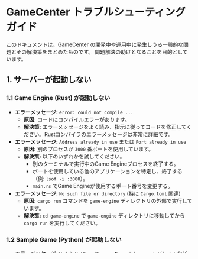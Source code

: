 # GameCenter トラブルシューティングガイド

このドキュメントは、GameCenter の開発中や運用中に発生しうる一般的な問題とその解決策をまとめたものです。
問題解決の助けとなることを目的としています。

## 1. サーバーが起動しない

### 1.1 Game Engine (Rust) が起動しない

- **エラーメッセージ:** `error: could not compile ...`
  - **原因:** コードにコンパイルエラーがあります。
  - **解決策:** エラーメッセージをよく読み、指示に従ってコードを修正してください。Rustコンパイラのエラーメッセージは非常に詳細です。
- **エラーメッセージ:** `Address already in use` または `Port already in use`
  - **原因:** 別のプロセスが `3000` 番ポートを使用しています。
  - **解決策:** 以下のいずれかを試してください。
    - 別のターミナルで実行中のGame Engineプロセスを終了する。
    - ポートを使用している他のアプリケーションを特定し、終了する（例: `lsof -i :3000`）。
    - `main.rs` でGame Engineが使用するポート番号を変更する。
- **エラーメッセージ:** `No such file or directory` (特に `Cargo.toml` 関連)
  - **原因:** `cargo run` コマンドを `game-engine` ディレクトリの外部で実行しています。
  - **解決策:** `cd game-engine` で `game-engine` ディレクトリに移動してから `cargo run` を実行してください。

### 1.2 Sample Game (Python) が起動しない

- **エラーメッセージ:** `ModuleNotFoundError: No module named 'flask'` など
  - **原因:** 依存パッケージがインストールされていません。
  - **解決策:** `games/quiz` ディレクトリで `uv venv .venv` (仮想環境作成) と `uv pip install -r requirements.txt` (パッケージインストール) を実行したか確認してください。また、`source .venv/bin/activate` で仮想環境が有効になっているか確認してください。
- **エラーメッセージ:** `Address already in use` または `Port already in use`
  - **原因:** 別のプロセスが `5001` 番ポートを使用しています。
  - **解決策:** 別のターミナルで実行中のPythonゲームプロセスを終了するか、ポートを使用している他のアプリケーションを特定し、終了してください。

### 1.3 Frontend (Svelte) が起動しない

- **エラーメッセージ:** `command not found: npm` または `npm: command not found`
  - **原因:** Node.jsとnpmがインストールされていません。
  - **解決策:** Node.jsの公式サイトからインストールしてください。
- **エラーメッセージ:** `Cannot find package.json` または `Error: ENOENT: no such file or directory, open '.../package.json'`
  - **原因:** `npm install` または `npm run dev` コマンドを `frontend` ディレクトリの外部で実行しています。
  - **解決策:** `cd frontend` で `frontend` ディレクトリに移動してからコマンドを実行してください。
- **エラーメッセージ:** `Address already in use` または `Port already in use`
  - **原因:** 別のプロセスが `5173` 番ポート（Viteのデフォルト）を使用しています。
  - **解決策:** 別のターミナルで実行中のフロントエンドプロセスを終了するか、ポートを使用している他のアプリケーションを特定し、終了してください。

## 2. WebSocket接続ができない

- **ブラウザのコンソールにエラーが表示される:**
  - **`WebSocket connection to 'ws://127.0.0.1:3000/ws' failed:`**
    - **原因:** Game Engineが起動していないか、指定されたアドレス/ポートでリッスンしていません。
    - **解決策:** Game Engineが `http://localhost:3000` で起動していることを確認してください。Game Engineのターミナルで `listening on 127.0.0.1:3000` のログが出ているか確認します。
  - **`CORS policy: No 'Access-Control-Allow-Origin' header is present on the requested resource.`**
    - **原因:** フロントエンドとGame Engineが異なるオリジン（ドメイン、ポート）で動作しているため、CORSポリシーに違反しています。
    - **解決策:** Game Engineの `main.rs` にCORSミドルウェアが正しく設定されているか確認してください。現在の実装では `tower_http::cors::Any` を使用しており、通常は問題ありません。
- **ファイアウォール:**
  - **原因:** OSやネットワークのファイアウォールが、指定されたポートへの接続をブロックしている可能性があります。
  - **解決策:** ファイアウォールの設定を確認し、`3000` 番ポートへのアクセスを許可してください。

## 3. ゲームソフトが連携しない (HTTP API)

- **Game Engineのログに `Failed to notify game software` エラーが出る:**
  - **原因:** Pythonゲームサーバーが起動していないか、指定されたアドレス/ポートでリッスンしていません。
  - **解決策:** Pythonゲームサーバーが `http://localhost:5001` で起動していることを確認してください。Pythonゲームのターミナルで `Running on http://127.0.0.1:5001` のログが出ているか確認します。
- **Pythonゲームのログに `Error sending request to ...` エラーが出る:**
  - **原因:** Game Engineが起動していないか、指定されたアドレス/ポートでリッスンしていません。
  - **解決策:** Game Engineが `http://localhost:3000` で起動していることを確認してください。
- **APIリクエストが正しく処理されない:**
  - **原因:** リクエストボディの形式がAPI仕様と一致していません。特に `room_id` の有無や、`data` フィールドの構造を確認してください。
  - **解決策:** `docs/api_reference.md` と `docs/ゲーム開発者向けガイドライン.md` を参照し、リクエストボディのJSON形式が正しいか確認してください。
- **`room_id` の不一致:**
  - **原因:** ゲーム機本体とゲームソフト間でやり取りされる `room_id` が一致していません。これは通常、ゲーム機本体がゲームソフトに `room_id` を渡す際に発生します。
  - **解決策:** `POST /game/init` や `POST /game/event` のリクエストボディに正しい `room_id` が含まれているか、ゲームソフト側で正しく受け取って処理しているか確認してください。

## 4. ルームの状態が更新されない / ブロードキャストされない

- **クライアントのUIが更新されない:**
  - **原因:** `room_update` メッセージがクライアントに届いていないか、クライアント側で正しく処理されていません。
  - **解決策:** ブラウザの開発者ツール（F12）のネットワークタブでWebSocket通信を確認し、`room_update` メッセージが受信されているか確認してください。受信されている場合、フロントエンドの `+page.svelte` で `socket.onmessage` が正しく `roomState` を更新しているか確認してください。
- **Game Engineのログに `No subscribers in room ...` 警告が出る:**
  - **原因:** そのルームに接続しているクライアントがいないか、クライアントがブロードキャストチャネルを購読できていません。
  - **解決策:** クライアントがルームに参加しているか確認してください。また、`websocket/mod.rs` の `handle_client_message` で `new_rx` が正しく `room_rx` に設定されているか確認してください。

## 5. 早押しが動作しない

- **早押しボタンを押しても何も起こらない:**
  - **原因:** ゲームソフトが `POST /realtime/enable_action` を呼び出して `first_press` を有効化していません。
  - **解決策:** Pythonゲームのログで `Action 'first_press' in room ... set to True` のログが出ているか確認してください。
- **早押しボタンを押しても勝者が決まらない:**
  - **原因:** ゲーム機本体が `first_press` アクションを処理できていないか、ゲームソフトに結果を通知できていません。
  - **解決策:** Game Engineのログで `First press by ...` のログが出ているか確認してください。また、`Failed to notify game software` エラーが出ていないか確認してください。

---

**問題が解決しない場合:**

上記の解決策を試しても問題が解決しない場合は、以下の情報を含めて開発チームに問い合わせてください。

- 発生している問題の具体的な内容と再現手順
- 関連するコンポーネント（Game Engine, Python Game, Frontend）のログ出力
- 試した解決策とその結果
- 使用しているOS、Node.js/Python/Rustのバージョン
